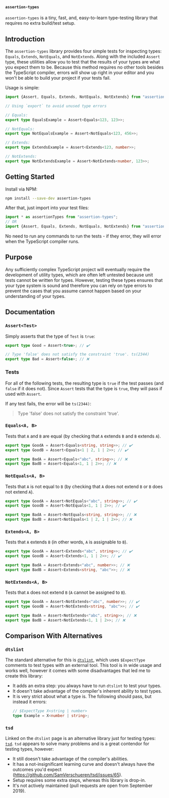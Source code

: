 #### `assertion-types`

`assertion-types` is a tiny, fast, and, easy-to-learn type-testing library that
requires no extra build/test setup.

## Introduction

The `assertion-types` library provides four simple tests for inspecting types:
`Equals`, `Extends`, `NotEquals`, and `NotExtends`. Along with the included
`Assert` type, these utilities allow you to test that the results of your types
are what you expect them to be. Because this method requires no other tools
besides the TypeScript compiler, errors will show up right in your editor and
you won't be able to build your project if your tests fail.

Usage is simple:

```ts
import {Assert, Equals, Extends, NotEquals, NotExtends} from "assertion-types";

// Using `export` to avoid unused type errors

// Equals:
export type EqualsExample = Assert<Equals<123, 123>>;

// NotEquals:
export type NotEqualsExample = Assert<NotEquals<123, 456>>;

// Extends:
export type ExtendsExample = Assert<Extends<123, number>>;

// NotExtends:
export type NotExtendsExample = Assert<NotExtends<number, 123>>;
```

## Getting Started

Install via NPM:

```sh
npm install --save-dev assertion-types
```

After that, just import into your test files:

```ts
import * as assertionTypes from "assertion-types";
// OR
import {Assert, Equals, Extends, NotEquals, NotExtends} from "assertion-types";
```

No need to run any commands to run the tests - if they error, they will error
when the TypeScript compiler runs.

## Purpose

Any sufficiently complex TypeScript project will eventually require the
development of utility types, which are often left untested because unit tests
cannot be written for types. However, testing these types ensures that your type
system is sound and therefore you can rely on type errors to prevent the cases
that you assume cannot happen based on your understanding of your types.

## Documentation

### `Assert<Test>`

Simply asserts that the type of `Test` is `true`:

```ts
export type Good = Assert<true>; // ✔️

// Type 'false' does not satisfy the constraint 'true'. ts(2344)
export type Bad = Assert<false>; // ❌
```

### Tests

For all of the following tests, the resulting type is `true` if the test passes
(and `false` if it does not). Since `Assert` tests that the type is `true`, they
will pass if used with `Assert`.

If any test fails, the error will be `ts(2344)`:

> Type 'false' does not satisfy the constraint 'true'.

### `Equals<A, B>`

Tests that `A` and `B` are equal (by checking that `A` extends `B` and `B` extends `A`).

```ts
export type GoodA = Assert<Equals<string, string>>; // ✔️
export type GoodB = Assert<Equals<1 | 2, 1 | 2>>; // ✔️

export type BadA = Assert<Equals<"abc", string>>; // ❌
export type BadB = Assert<Equals<1, 1 | 2>>; // ❌
```

### `NotEquals<A, B>`

Tests that `A` is not equal to `B` (by checking that `A` does not extend `B` or `B` does not extend `A`).

```ts
export type GoodA = Assert<NotEquals<"abc", string>>; // ✔️
export type GoodB = Assert<NotEquals<1, 1 | 2>>; // ✔️

export type BadA = Assert<NotEquals<string, string>>; // ❌
export type BadB = Assert<NotEquals<1 | 2, 1 | 2>>; // ❌
```

### `Extends<A, B>`

Tests that `A` extends `B` (in other words, `A` is assignable to `B`).

```ts
export type GoodA = Assert<Extends<"abc", string>>; // ✔️
export type GoodB = Assert<Extends<1, 1 | 2>>; // ✔️

export type BadA = Assert<Extends<"abc", number>>; // ❌
export type BadB = Assert<Extends<string, "abc">>; // ❌
```

### `NotExtends<A, B>`

Tests that `A` does not extend `B` (`A` cannot be assigned to `B`).

```ts
export type GoodA = Assert<NotExtends<"abc", number>>; // ✔️
export type GoodB = Assert<NotExtends<string, "abc">>; // ✔️

export type BadA = Assert<NotExtends<"abc", string>>; // ❌
export type BadB = Assert<NotExtends<1, 1 | 2>>; // ❌
```

## Comparison With Alternatives

### `dtslint`

The standard alternative for this is
[`dtslint`](https://github.com/microsoft/dtslint), which uses `$ExpectType`
comments to test types with an external tool. This tool is in wide usage and
works well, however it comes with some disadvantages that led me to create this
library:

- It adds an extra step: you always have to run `dtslint` to test your types.
- It doesn't take advantage of the compiler's inherent ability to test types.
- It is very strict about what a type is. The following should pass, but instead
  it errors:
  ```ts
  // $ExpectType X<string | number>
  type Example = X<number | string>;
  ```

### `tsd`

Linked on the `dtslint` page is an alternative library just for testing types:
[`tsd`](https://github.com/SamVerschueren/tsd). `tsd` appears to solve many
problems and is a great contendor for testing types, however:

- It still doesn't take advantage of the compiler's abilities.
- It has a not-insignificant learning curve and doesn't always have the outcomes
  you'd expect (https://github.com/SamVerschueren/tsd/issues/65).
- Setup requires some extra steps, whereas this library is drop-in.
- It's not actively maintained (pull requests are open from September 2019).
